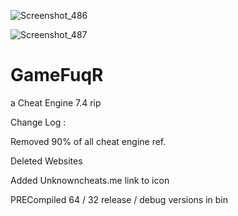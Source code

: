 ![Screenshot_486](https://user-images.githubusercontent.com/62859332/160262724-6697532e-e475-43bf-a0a3-141c388b78bb.png)

![Screenshot_487](https://user-images.githubusercontent.com/62859332/160262831-27dcc3cb-3586-4781-ad00-02ce2cca79e7.png)

# GameFuqR
a Cheat Engine 7.4 rip


Change Log : 


Removed 90% of all cheat engine ref.

Deleted Websites

Added Unknowncheats.me link to icon

PRECompiled 64 / 32 release / debug versions in bin


